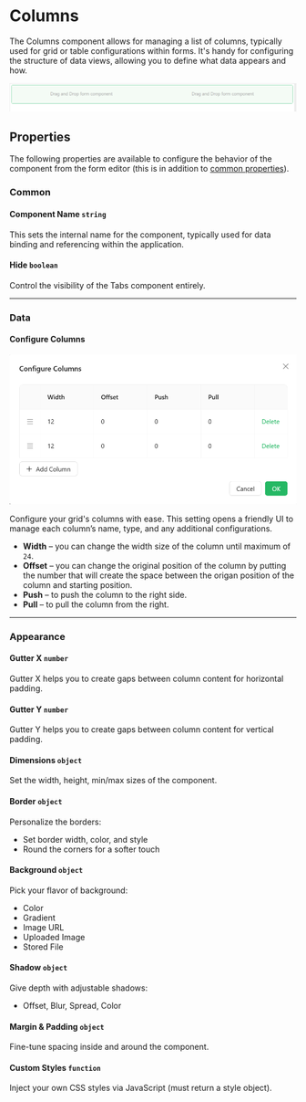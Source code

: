# Columns

The Columns component allows for managing a list of columns, typically used for grid or table configurations within forms. It's handy for configuring the structure of data views, allowing you to define what data appears and how.

[//]: # '<iframe width="100%" height="500" src="https://pd-docs-adminportal-test.shesha.dev/shesha/forms-designer/?id=747834b4-9ef8-4088-a951-e976776b19ec" title="Columns Component" ></iframe>'

![Image](../images/columns1.png)

## **Properties**

The following properties are available to configure the behavior of the component from the form editor (this is in addition to [common properties](/docs/front-end-basics/form-components/common-component-properties)).

### Common

#### **Component Name** ``string``

This sets the internal name for the component, typically used for data binding and referencing within the application.

#### **Hide** ``boolean``

Control the visibility of the Tabs component entirely.
___

### Data

#### Configure Columns

![Image](../images/columns2.png)

Configure your grid's columns with ease. This setting opens a friendly UI to manage each column’s name, type, and any additional configurations.

- **Width** – you can change the width size of the column until maximum of `24`.
- **Offset** – you can change the original position of the column by putting the number that will create the space between the origan position of the column and starting position.
- **Push** – to push the column to the right side.
- **Pull** – to pull the column from the right.

___

### Appearance

#### **Gutter X** ``number``
 Gutter X helps you to create gaps between column content for horizontal padding.

#### **Gutter Y** ``number``
 Gutter Y helps you to create gaps between column content for vertical padding.

#### **Dimensions** ``object``

Set the width, height, min/max sizes of the component.

#### **Border** ``object``

Personalize the borders:
- Set border width, color, and style
- Round the corners for a softer touch

#### **Background** ``object``

Pick your flavor of background:

- Color
- Gradient
- Image URL
- Uploaded Image
- Stored File

#### **Shadow** ``object``

Give depth with adjustable shadows:

- Offset, Blur, Spread, Color

#### **Margin & Padding** ``object``

Fine-tune spacing inside and around the component.

####  **Custom Styles** ``function``

Inject your own CSS styles via JavaScript (must return a style object).



